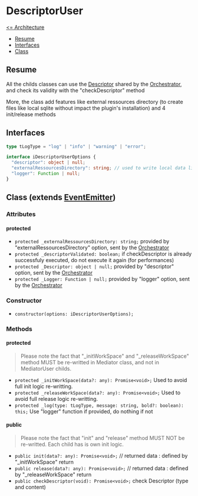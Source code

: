 # DescriptorUser

[<= Architecture](./architecture.md)

* [Resume](#resume)
* [Interfaces](#interfaces)
* [Class](#class-extends-eventemitter)

## Resume

All the childs classes can use the [Descriptor](./Descriptor.md) shared by the [Orchestrator](./Orchestrator.md), and check its validity with the "checkDescriptor" method

More, the class add features like external ressources directory (to create files like local sqlite without impact the plugin's installation) and 4 init/release methods

## Interfaces

```typescript
type tLogType = "log" | "info" | "warning" | "error";

interface iDescriptorUserOptions {
  "descriptor": object | null;
  "externalRessourcesDirectory": string; // used to write local data like sqlite database, json files, pictures, etc...
  "logger": Function | null;
}
```

## Class (extends [EventEmitter](https://nodejs.org/api/events.html#events_class_eventemitter))

### Attributes

#### protected

  * ``` protected _externalRessourcesDirectory: string; ``` provided by "externalRessourcesDirectory" option, sent by the [Orchestrator](./Orchestrator.md)
  * ``` protected _descriptorValidated: boolean; ``` if checkDescriptor is already successfuly executed, do not execute it again (for performances)
  * ``` protected _Descriptor: object | null; ``` provided by "descriptor" option, sent by the [Orchestrator](./Orchestrator.md)
  * ``` protected _Logger: Function | null; ``` provided by "logger" option, sent by the [Orchestrator](./Orchestrator.md)

### Constructor

  * ``` constructor(options: iDescriptorUserOptions); ```

### Methods

#### protected

> Please note the fact that "_initWorkSpace" and "_releaseWorkSpace" method MUST be re-writted in Mediator class, and not in MediatorUser childs.

  * ``` protected _initWorkSpace(data?: any): Promise<void>; ``` Used to avoid full init logic re-writting.
  * ``` protected _releaseWorkSpace(data?: any): Promise<void>; ``` Used to avoid full release logic re-writting.
  * ``` protected _log(type: tLogType, message: string, bold?: boolean): this; ``` Use "logger" function if provided, do nothing if not

#### public

> Please note the fact that "init" and "release" method MUST NOT be re-writted. Each child has is own init logic.

  * ``` public init(data?: any): Promise<void>; ``` // returned data : defined by "_initWorkSpace" return
  * ``` public release(data?: any): Promise<void>; ``` // returned data : defined by "_releaseWorkSpace" return
  * ``` public checkDescriptor(void): Promise<void>; ``` check Descriptor (type and content)
